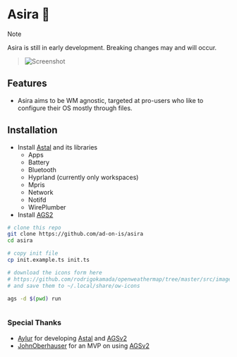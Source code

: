 # Asira 👸

> [!NOTE]
>
> Asira is still in early development. Breaking changes may and will occur.

> ![Screenshot](./screenshots/screenshot.png)

## Features

- Asira aims to be WM agnostic, targeted at pro-users who like to configure their OS mostly through files.

## Installation

- Install [Astal](https://aylur.github.io/astal/guide/getting-started/installation) and its libraries
  - Apps
  - Battery
  - Bluetooth
  - Hyprland (currently only workspaces)
  - Mpris
  - Network
  - Notifd
  - WirePlumber
- Install [AGS2](https://aylur.github.io/ags/guide/install.html)

```bash
# clone this repo
git clone https://github.com/ad-on-is/asira
cd asira

# copy init file
cp init.example.ts init.ts

# download the icons form here
# https://github.com/rodrigokamada/openweathermap/tree/master/src/images
# and save them to ~/.local/share/ow-icons

ags -d $(pwd) run
```

```

```

### Special Thanks

- [Aylur](https://github.com/aylur) for developing [Astal](https://aylur.github.io/astal/) and [AGSv2](https://aylur.github.io/ags/)
- [JohnOberhauser](https://github.com/JohnOberhauser) for an MVP on using [AGSv2](https://github.com/JohnOberhauser/Varda-Theme/tree/main/ags)
